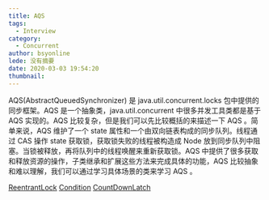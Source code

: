 ```yaml
---
title: AQS
tags:
  - Interview
category:
  - Concurrent
author: bsyonline
lede: 没有摘要
date: 2020-03-03 19:54:20
thumbnail:
---
```


AQS(AbstractQueuedSynchronizer) 是 java.util.concurrent.locks 包中提供的同步框架。AQS 是一个抽象类，java.util.concurrent 中很多并发工具类都是基于 AQS 实现的。AQS 比较复杂，但是我们可以先比较概括的来描述一下 AQS 。简单来说，AQS 维护了一个 state 属性和一个由双向链表构成的同步队列。线程通过 CAS 操作 state 获取锁，获取锁失败的线程被构造成 Node 放到同步队列中阻塞。当锁被释放，再将队列中的线程唤醒来重新获取锁。AQS 中提供了很多获取和释放资源的操作，子类继承和扩展这些方法来完成具体的功能，AQS 比较抽象和难以理解，我们可以通过学习具体场景的类来学习 AQS 。

[ReentrantLock](../../../../2020/03/03/reentrantlock/)
[Condition](../../../../2020/03/05/condition/)
[CountDownLatch](../../../../2020/03/06/countdownlatch/)